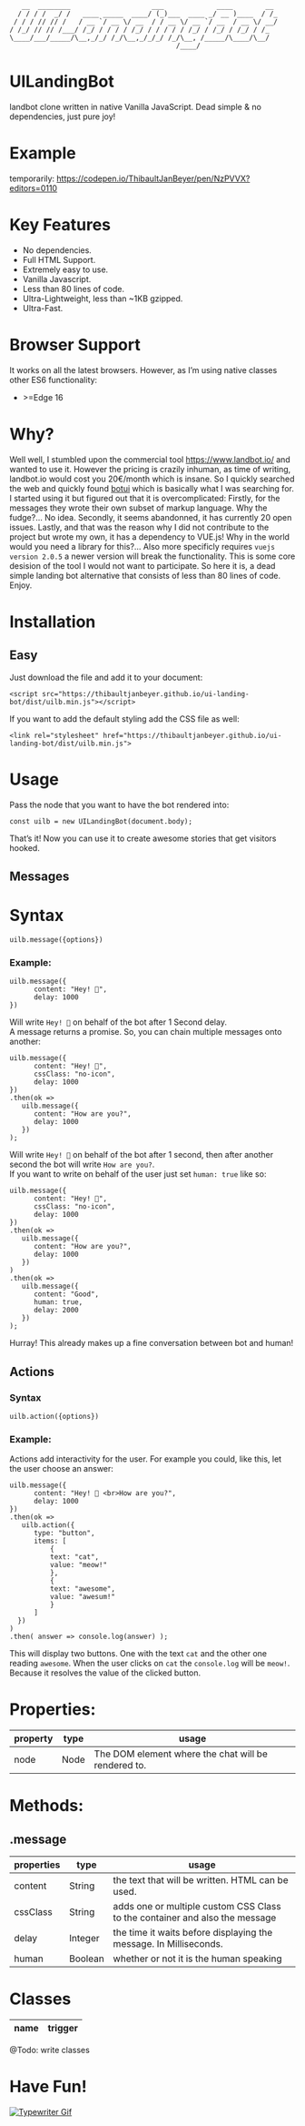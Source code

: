 ```
   __  ________                    ___             ____        __ 
  / / / /  _/ /   ____ _____  ____/ (_)___  ____ _/ __ )____  / /_
 / / / // // /   / __ `/ __ \/ __  / / __ \/ __ `/ __  / __ \/ __/
/ /_/ // // /___/ /_/ / / / / /_/ / / / / / /_/ / /_/ / /_/ / /_  
\____/___/_____/\__,_/_/ /_/\__,_/_/_/ /_/\__, /_____/\____/\__/  
                                         /____/                   

```
# UILandingBot

landbot clone written in native Vanilla JavaScript. Dead simple &amp; no dependencies, just pure joy!

# Example

temporarily:
https://codepen.io/ThibaultJanBeyer/pen/NzPVVX?editors=0110

# Key Features

- No dependencies.
- Full HTML Support.
- Extremely easy to use.
- Vanilla Javascript.
- Less than 80 lines of code.
- Ultra-Lightweight, less than ~1KB gzipped.
- Ultra-Fast.

# Browser Support

It works on all the latest browsers. However, as I’m using native classes other ES6 functionality:  
- \>=Edge 16 

# Why?

Well well, I stumbled upon the commercial tool https://www.landbot.io/ and wanted to use it. However the pricing is crazily inhuman, as time of writing, landbot.io would cost you 20€/month which is insane. So I quickly searched the web and quickly found [botui](https://github.com/botui/botui) which is basically what I was searching for. I started using it but figured out that it is overcomplicated: Firstly, for the messages they wrote their own subset of markup language. Why the fudge?… No idea. Secondly, it seems abandonned, it has currently 20 open issues. Lastly, and that was the reason why I did not contribute to the project but wrote my own, it has a dependency to VUE.js! Why in the world would you need a library for this?… Also more specificly requires `vuejs version 2.0.5` a newer version will break the functionality. This is some core desision of the tool I would not want to participate. So here it is, a dead simple landing bot alternative that consists of less than 80 lines of code. Enjoy.

# Installation

## Easy

Just download the file and add it to your document:
```
<script src="https://thibaultjanbeyer.github.io/ui-landing-bot/dist/uilb.min.js"></script>
```
If you want to add the default styling add the CSS file as well:
```
<link rel="stylesheet" href="https://thibaultjanbeyer.github.io/ui-landing-bot/dist/uilb.min.js">
```

# Usage

Pass the node that you want to have the bot rendered into:
```
const uilb = new UILandingBot(document.body);
```
That’s it! Now you can use it to create awesome stories that get visitors hooked.

## Messages

# Syntax

```
uilb.message({options})
```

### Example:
```
uilb.message({
      content: "Hey! 👋",
      delay: 1000
})
```
Will write `Hey! 👋` on behalf of the bot after 1 Second delay.  
A message returns a promise. So, you can chain multiple messages onto another:

```
uilb.message({
      content: "Hey! 👋",
      cssClass: "no-icon",
      delay: 1000
})
.then(ok => 
   uilb.message({
      content: "How are you?",
      delay: 1000
   })
);
```
Will write `Hey! 👋` on behalf of the bot after 1 second, then after another second the bot will write `How are you?`.  
If you want to write on behalf of the user just set `human: true` like so:

```
uilb.message({
      content: "Hey! 👋",
      cssClass: "no-icon",
      delay: 1000
})
.then(ok => 
   uilb.message({
      content: "How are you?",
      delay: 1000
   })
)
.then(ok => 
   uilb.message({
      content: "Good",
      human: true,
      delay: 2000
   })
);
```
Hurray! This already makes up a fine conversation between bot and human!

## Actions

### Syntax

```
uilb.action({options})
```

### Example:

Actions add interactivity for the user. For example you could, like this, let the user choose an answer:
```
uilb.message({
      content: "Hey! 👋 <br>How are you?",
      delay: 1000
})
.then(ok =>
   uilb.action({
      type: "button",
      items: [
          {
          text: "cat",
          value: "meow!"
          },
          {
          text: "awesome",
          value: "awesum!"
          }
      ]
  })
)
.then( answer => console.log(answer) );
```

This will display two buttons. One with the text `cat` and the other one reading `awesome`. When the user clicks on `cat` the `console.log` will be `meow!`. Because it resolves the value of the clicked button.


# Properties:
| property | type | usage |
|--- |--- |--- |
|node |Node |The DOM element where the chat will be rendered to. |

# Methods:

## .message
| properties | type | usage |
|--- |--- |--- |
|content |String |the text that will be written. HTML can be used. |
|cssClass |String |adds one or multiple custom CSS Class to the container and also the message |
|delay |Integer |the time it waits before displaying the message. In Milliseconds. |
|human |Boolean |whether or not it is the human speaking |

# Classes
| name | trigger |
|--- |--- |
@Todo: write classes

# Have Fun!

[![Typewriter Gif](https://thibaultjanbeyer.github.io/DragSelect/typewriter.gif)](http://thibaultjanbeyer.com/)
